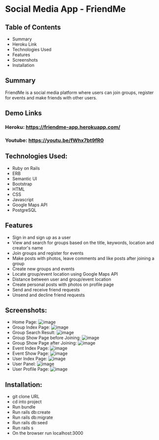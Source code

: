 # Social Media App - FriendMe

## Table of Contents
- Summary
- Heroku Link
- Technologies Used
- Features
- Screenshots
- Installation

## Summary
FriendMe is a social media platform where users can join groups, register for events and make friends with other users. 

## Demo Links
### Heroku: https://friendme-app.herokuapp.com/
### Youtube: https://youtu.be/fWhx7bt9fR0

## Technologies Used:

- Ruby on Rails
- ERB
- Semantic UI
- Bootstrap
- HTML
- CSS
- Javascript
- Google Maps API
- PostgreSQL

## Features

- Sign in and sign up as a user
- View and search for groups based on the title, keywords, location and creator's name
- Join groups and register for events
- Make posts with photos, leave comments and like posts after joining a group
- Create new groups and events
- Locate group/event location using Google Maps API
- Distance between user and group/event location
- Create personal posts with photos on profile page
- Send and receive friend requests
- Unsend and decline friend requests

## Screenshots: 

- Home Page:
![image](https://user-images.githubusercontent.com/71687298/188759181-74097d81-816a-40b0-8e8e-69fd80246a6e.png)
- Group Index Page:
![image](https://user-images.githubusercontent.com/71687298/188759212-33bc2795-ddd4-4f56-8821-cae5e42323ce.png)
- Group Search Result:
![image](https://user-images.githubusercontent.com/71687298/188762985-fc31f326-3eca-47cf-bbc1-ff736c4ef9b2.png)
- Group Show Page before Joining:
![image](https://user-images.githubusercontent.com/71687298/188759237-4de27757-e119-4630-8ce3-2f9828104358.png)
- Group Show Page after Joining:
![image](https://user-images.githubusercontent.com/71687298/188759274-006a929c-de6f-4456-b386-7abce4b240aa.png)
- Event Index Page:
![image](https://user-images.githubusercontent.com/71687298/188759310-6c506a1f-4a6f-4c37-9926-6cf02db4ae1e.png)
- Event Show Page:
![image](https://user-images.githubusercontent.com/71687298/188759405-a09990bb-a683-43f6-ae73-4a145fc5d7d1.png)
- User Index Page:
![image](https://user-images.githubusercontent.com/71687298/188759807-9755a8b0-8b4d-4588-8abf-8830ee5a1fbe.png)
- User Panel:
![image](https://user-images.githubusercontent.com/71687298/188759357-1d130bec-5581-4c09-9069-3fc0266ae518.png)
- User Profile Page:
![image](https://user-images.githubusercontent.com/71687298/188759327-36973209-1aec-4d6c-b4bf-c8689495974c.png)


## Installation:

- git clone URL
- cd into project
- Run bundle
- Run rails db:create
- Run rails db:migrate
- Run rails db:seed
- Run rails s
- On the browser run localhost:3000
